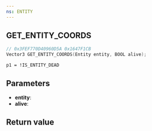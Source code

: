 ```yaml
---
ns: ENTITY
---
```

## GET_ENTITY_COORDS

```c
// 0x3FEF770D40960D5A 0x1647F1CB
Vector3 GET_ENTITY_COORDS(Entity entity, BOOL alive);
```

```
p1 = !IS_ENTITY_DEAD  
```

## Parameters
* **entity**: 
* **alive**: 

## Return value
